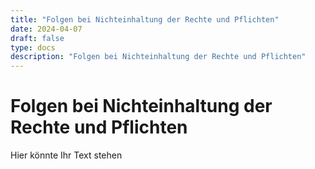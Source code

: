 ```yaml
---
title: "Folgen bei Nichteinhaltung der Rechte und Pflichten"
date: 2024-04-07
draft: false
type: docs
description: "Folgen bei Nichteinhaltung der Rechte und Pflichten"
---
```


# Folgen bei Nichteinhaltung der Rechte und Pflichten

Hier könnte Ihr Text stehen